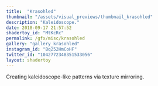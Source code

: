 ```yaml
---
title:  "Krasohled"
thumbnail: "/assets/visual_previews/thumbnail_krasohled"
description: "Kaleidoscope."
date: 2018-09-17 21:57:52
shadertoy_id: "MtKcRc"
permalink: /gfx/misc/krasohled
gallery: "gallery_krasohled"
instagram_id: "Bq252HmCoHF"
twitter_id: "1042772348351533056" 
layout: shadertoy
---
```

Creating kaleidoscope-like patterns via texture mirroring.